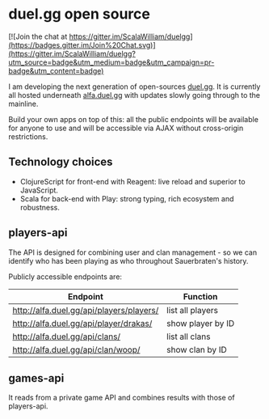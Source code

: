 # duel.gg open source

[![Join the chat at https://gitter.im/ScalaWilliam/duelgg](https://badges.gitter.im/Join%20Chat.svg)](https://gitter.im/ScalaWilliam/duelgg?utm_source=badge&utm_medium=badge&utm_campaign=pr-badge&utm_content=badge)

I am developing the next generation of open-sources [duel.gg](http://duel.gg). It is currently all hosted underneath [alfa.duel.gg](http://alfa.duel.gg) with updates slowly going through to the mainline.

Build your own apps on top of this: all the public endpoints will be available for anyone to use and will be accessible via AJAX without cross-origin restrictions.

## Technology choices
* ClojureScript for front-end with Reagent: live reload and superior to JavaScript.
* Scala for back-end with Play: strong typing, rich ecosystem and robustness.

## players-api

The API is designed for combining user and clan management - so we can identify who has been playing as who throughout Sauerbraten's history.

Publicly accessible endpoints are:

|Endpoint | Function|
|-|-|
| http://alfa.duel.gg/api/players/players/ | list all players |
| http://alfa.duel.gg/api/player/drakas/ | show player by ID |
| http://alfa.duel.gg/api/clans/ | list all clans |
| http://alfa.duel.gg/api/clan/woop/ | show clan by ID |

## games-api
It reads from a private game API and combines results with those of players-api.